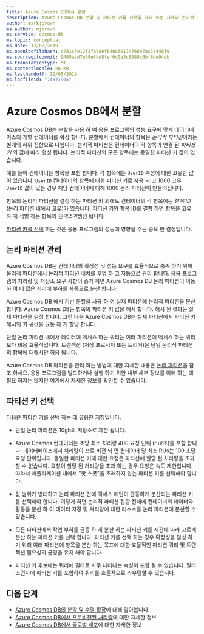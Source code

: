 ```yaml
---
title: Azure Cosmos DB에서 분할
description: Azure Cosmos DB 분할 및 파티션 키를 선택할 때의 모범 사례와 논리적 파티션을 관리 하는 방법에 대해 알아봅니다.
author: markjbrown
ms.author: mjbrown
ms.service: cosmos-db
ms.topic: conceptual
ms.date: 12/02/2019
ms.openlocfilehash: c781c5e12f3f678ef640c6017a768e7ac14448f9
ms.sourcegitcommit: 9405aad7e39efbd8fef6d0a3c8988c6bf8de94eb
ms.translationtype: MT
ms.contentlocale: ko-KR
ms.lasthandoff: 12/05/2019
ms.locfileid: "74871995"
---
```

# <a name="partitioning-in-azure-cosmos-db"></a>Azure Cosmos DB에서 분할

Azure Cosmos DB는 분할을 사용 하 여 응용 프로그램의 성능 요구에 맞게 데이터베이스의 개별 컨테이너를 확장 합니다. 분할에서 컨테이너의 항목은 *논리적 파티션*이라는 별개의 하위 집합으로 나뉩니다. 논리적 파티션은 컨테이너의 각 항목과 연결 된 *파티션 키* 의 값에 따라 형성 됩니다. 논리적 파티션의 모든 항목에는 동일한 파티션 키 값이 있습니다.

예를 들어 컨테이너는 항목을 포함 합니다. 각 항목에는 `UserID` 속성에 대한 고유한 값이 있습니다. `UserID` 컨테이너의 항목에 대한 파티션 키로 사용 되 고 1000 고유 `UserID` 값이 있는 경우 해당 컨테이너에 대해 1000 논리 파티션이 만들어집니다.

항목의 논리적 파티션을 결정 하는 파티션 키 외에도 컨테이너의 각 항목에는 *항목 ID* (논리 파티션 내에서 고유)가 있습니다. 파티션 키와 항목 ID를 결합 하면 항목을 고유 하 게 식별 하는 항목의 *인덱스가*생성 됩니다.

[파티션 키를 선택](partitioning-overview.md#choose-partitionkey) 하는 것은 응용 프로그램의 성능에 영향을 주는 중요 한 결정입니다.

## <a name="managing-logical-partitions"></a>논리 파티션 관리

Azure Cosmos DB는 컨테이너의 확장성 및 성능 요구를 효율적으로 충족 하기 위해 물리적 파티션에서 논리적 파티션 배치를 투명 하 고 자동으로 관리 합니다. 응용 프로그램의 처리량 및 저장소 요구 사항이 증가 하면 Azure Cosmos DB 논리 파티션이 이동 하 여 더 많은 서버에 부하를 자동으로 분산 합니다. 

Azure Cosmos DB 해시 기반 분할을 사용 하 여 실제 파티션에 논리적 파티션을 분산 합니다. Azure Cosmos DB는 항목의 파티션 키 값을 해시 합니다. 해시 된 결과는 실제 파티션을 결정 합니다. 그런 다음 Azure Cosmos DB는 실제 파티션에서 파티션 키 해시의 키 공간을 균등 하 게 할당 합니다.

단일 논리 파티션 내에서 데이터에 액세스 하는 쿼리는 여러 파티션에 액세스 하는 쿼리보다 비용 효율적입니다. 트랜잭션 (저장 프로시저 또는 트리거)은 단일 논리적 파티션의 항목에 대해서만 허용 됩니다.

Azure Cosmos DB 파티션을 관리 하는 방법에 대한 자세한 내용은 [논리 파티션](partition-data.md)을 참조 하세요. 응용 프로그램을 빌드하거나 실행 하기 위한 내부 세부 정보를 이해 하는 데 필요 하지는 않지만 여기에서 자세한 정보를 확인할 수 있습니다.

## <a id="choose-partitionkey"></a>파티션 키 선택

다음은 파티션 키를 선택 하는 데 유용한 지침입니다.

* 단일 논리 파티션은 10gb의 저장소로 제한 됩니다.  

* Azure Cosmos 컨테이너는 초당 최소 처리량 400 요청 단위 (r u/초)를 포함 합니다. 데이터베이스에서 처리량이 프로 비전 되 면 컨테이너 당 최소 RUs는 100 초당 요청 단위입니다. 동일한 파티션 키에 대한 요청은 파티션에 할당 된 처리량을 초과할 수 없습니다. 요청이 할당 된 처리량을 초과 하는 경우 요청은 속도 제한입니다. 따라서 애플리케이션 내에서 "핫 스폿"을 초래하지 않는 파티션 키를 선택해야 합니다.

* 값 범위가 방대하고 논리 파티션 간에 액세스 패턴이 균등하게 분산되는 파티션 키를 선택해야 합니다. 이렇게 하면 논리적 파티션 집합 전체에 컨테이너의 데이터와 활동을 분산 하 여 데이터 저장 및 처리량에 대한 리소스를 논리 파티션에 분산할 수 있습니다.

* 모든 파티션에서 작업 부하를 균등 하 게 분산 하는 파티션 키를 시간에 따라 고르게 분산 하는 파티션 키를 선택 합니다. 파티션 키를 선택 하는 경우 확장성을 달성 하기 위해 여러 파티션에 항목을 분산 하는 목표에 대한 효율적인 파티션 쿼리 및 트랜잭션 필요성의 균형을 유지 해야 합니다.

* 파티션 키 후보에는 쿼리에 필터로 자주 나타나는 속성이 포함 될 수 있습니다. 필터 조건자에 파티션 키를 포함하여 쿼리를 효율적으로 라우팅할 수 있습니다.

## <a name="next-steps"></a>다음 단계

* [Azure Cosmos DB의 분할 및 수평 확장](partition-data.md)에 대해 알아봅니다.
* [Azure Cosmos DB에서 프로비전된 처리량](request-units.md)에 대한 자세한 정보
* [Azure Cosmos DB에서 글로벌 배포](distribute-data-globally.md)에 대한 자세한 정보
